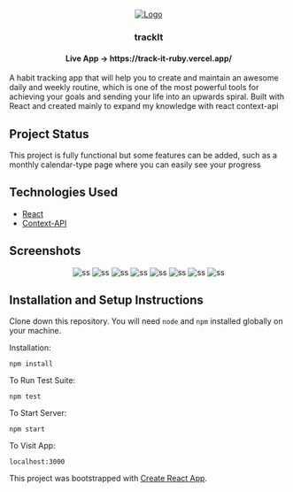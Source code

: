 <br />
<p align="center">
  <a href="https://github.com/pedrohperoni/trackit/">
    <img src="https://raw.githubusercontent.com/pedrohperoni/trackIt/main/github/logo.png" alt="Logo">
  </a>
  
  <h3 align="center">trackIt</h3>
  <h4 align="center">Live App -> https://track-it-ruby.vercel.app/ </h4>

A habit tracking app that will help you to create and maintain an awesome daily and weekly routine, which is one of the most powerful tools for achieving your goals and sending your life into an upwards spiral. Built with React and created mainly to expand my knowledge with react context-api

## Project Status
This project is fully functional but some features can be added, such as a monthly calendar-type page where you can easily see your progress

## Technologies Used

* [React](https://reactjs.org/)
* [Context-API](https://reactjs.org/docs/context.html)


## Screenshots
<p float="left" align="center">
<img src="https://raw.githubusercontent.com/pedrohperoni/trackIt/main/github/home.png" alt="ss">
<img src="https://raw.githubusercontent.com/pedrohperoni/trackIt/main/github/register.png" alt="ss">
<img src="https://raw.githubusercontent.com/pedrohperoni/trackIt/main/github/habits.png" alt="ss">
<img src="https://raw.githubusercontent.com/pedrohperoni/trackIt/main/github/habits1.png" alt="ss">
<img src="https://raw.githubusercontent.com/pedrohperoni/trackIt/main/github/habits2.png" alt="ss">
<img src="https://raw.githubusercontent.com/pedrohperoni/trackIt/main/github/menu.png" alt="ss">
<img src="https://raw.githubusercontent.com/pedrohperoni/trackIt/main/github/menu1.png" alt="ss">
<img src="https://raw.githubusercontent.com/pedrohperoni/trackIt/main/github/history.png" alt="ss">
</p>


## Installation and Setup Instructions

Clone down this repository. You will need `node` and `npm` installed globally on your machine.  

Installation:

`npm install`  

To Run Test Suite:  

`npm test`  

To Start Server:

`npm start`  

To Visit App:

`localhost:3000` 

This project was bootstrapped with [Create React App](https://github.com/facebook/create-react-app).
